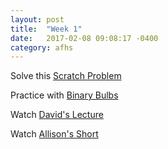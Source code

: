 ```yaml
---
layout: post
title:  "Week 1"
date:   2017-02-08 09:08:17 -0400
category: afhs
---
```

Solve this [Scratch Problem](http://docs.cs50.net/2016/ap/problems/scratch/scratch.html)

Practice with [Binary Bulbs](http://docs.cs50.net/2016/ap/problems/scratch/scratch.html)

Watch [David's Lecture](https://www.youtube.com/embed/KUB-aJXquUA?start=1686&end=3083)

Watch [Allison's Short](https://www.youtube.com/embed/KUB-aJXquUA?start=1686&end=3083)

